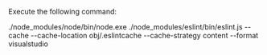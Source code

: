 Execute the following command:

./node_modules/node/bin/node.exe ./node_modules/eslint/bin/eslint.js --cache --cache-location obj/.eslintcache --cache-strategy content --format visualstudio
